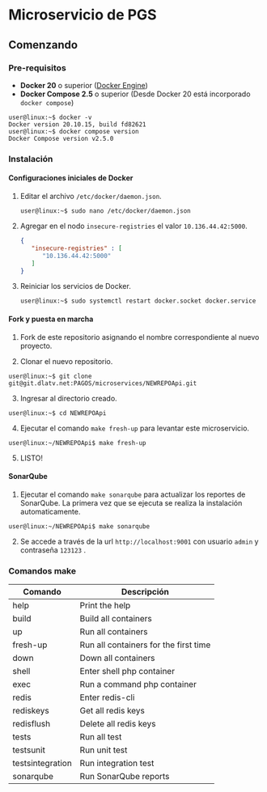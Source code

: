 # Microservicio de PGS

## Comenzando

### Pre-requisitos

- **Docker 20** o superior ([Docker Engine](https://docs.docker.com/engine/install/))
- **Docker Compose 2.5** o superior (Desde Docker 20 está incorporado `docker compose`)

```shell
user@linux:~$ docker -v
Docker version 20.10.15, build fd82621
user@linux:~$ docker compose version
Docker Compose version v2.5.0
```



### Instalación

#### Configuraciones iniciales de Docker
1. Editar el archivo `/etc/docker/daemon.json`.
    
    ```shell
    user@linux:~$ sudo nano /etc/docker/daemon.json
    ```
    
2. Agregar en el nodo `insecure-registries` el valor `10.136.44.42:5000`.
    
    
    ```json
    {
       "insecure-registries" : [
          "10.136.44.42:5000"
       ]
    }
    ```
    
3. Reiniciar los servicios de Docker.
    
    ```shell
    user@linux:~$ sudo systemctl restart docker.socket docker.service
    ```

#### Fork y puesta en marcha

1. Fork de este repositorio asignando el nombre correspondiente al nuevo proyecto.

2. Clonar el nuevo repositorio.
```shell
user@linux:~$ git clone git@git.dlatv.net:PAGOS/microservices/NEWREPOApi.git
```

3. Ingresar al directorio creado.
```shell
user@linux:~$ cd NEWREPOApi
```

4. Ejecutar el comando `make fresh-up` para levantar este microservicio.
```shell
user@linux:~/NEWREPOApi$ make fresh-up
```

5. LISTO!

#### SonarQube

1. Ejecutar el comando `make sonarqube` para actualizar los reportes de SonarQube. La primera vez que se ejecuta se realiza la instalación automaticamente.
```shell
user@linux:~/NEWREPOApi$ make sonarqube
```

2. Se accede a través de la url `http://localhost:9001` con usuario `admin` y contraseña `123123` .

### Comandos make

| Comando              | Descripción                           |
| -------------------- | ------------------------------------- |
| help                 | Print the help                        |
| build                | Build all containers                  |
| up                   | Run all containers                    |
| fresh-up             | Run all containers for the first time |
| down                 | Down all containers                   |
| shell                | Enter shell php container             |
| exec                 | Run a command php container           |
| redis                | Enter redis-cli                       |
| rediskeys            | Get all redis keys                    |
| redisflush           | Delete all redis keys                 |
| tests                | Run all test                          |
| testsunit            | Run unit test                         |
| testsintegration     | Run integration test                  |
| sonarqube            | Run SonarQube reports                 |
